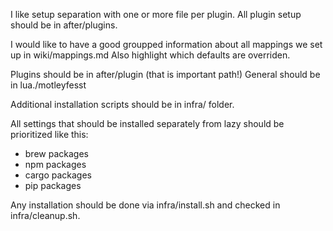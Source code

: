 I like setup separation with one or more file per plugin. All plugin setup should be in after/plugins.

I would like to have a good groupped information about all mappings we set up in wiki/mappings.md Also highlight which defaults are overriden.

Plugins should be in after/plugin (that is important path!)
General should be in lua./motleyfesst

Additional installation scripts should be in infra/ folder.

All settings that should be installed separately from lazy should be prioritized like this:
- brew packages
- npm packages
- cargo packages
- pip packages

Any installation should be done via infra/install.sh and checked in infra/cleanup.sh.
